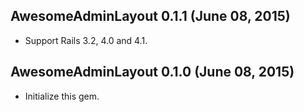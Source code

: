 ## AwesomeAdminLayout 0.1.1 (June 08, 2015) ##

*   Support Rails 3.2, 4.0 and 4.1.


## AwesomeAdminLayout 0.1.0 (June 08, 2015) ##

*   Initialize this gem.
